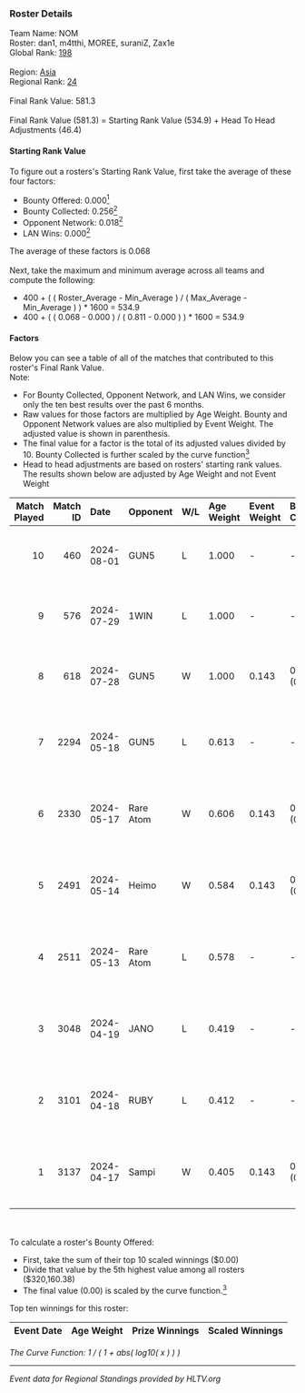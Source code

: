 ### Roster Details<br />
Team Name: NOM<br />
Roster: dan1, m4tthi, MOREE, suraniZ, Zax1e<br />
Global Rank: [198](../standings_global.md)<br />
<br />
Region: [Asia]( ../standings_asia.md)<br />
Regional Rank: [24]( ../standings_asia.md)<br />
<br />
Final Rank Value:  581.3<br />
<br />
Final Rank Value (581.3) = Starting Rank Value (534.9) + Head To Head Adjustments (46.4)<br />

#### Starting Rank Value<br />
To figure out a rosters's Starting Rank Value, first take the average of these four factors:<br />
- Bounty Offered: 0.000[<sup>1</sup>](#table2)
- Bounty Collected: 0.256[<sup>2</sup>](#table1)
- Opponent Network: 0.018[<sup>2</sup>](#table1)
- LAN Wins: 0.000[<sup>2</sup>](#table1)

The average of these factors is 0.068<br />
<br />
Next, take the maximum and minimum average across all teams and compute the following:<br />
- 400 + ( ( Roster_Average - Min_Average ) / ( Max_Average - Min_Average ) ) * 1600 = 534.9
- 400 + ( ( 0.068 - 0.000 ) / ( 0.811 - 0.000 ) ) * 1600 = 534.9


#### Factors<br />
Below you can see a table of all of the matches that contributed to this roster's Final Rank Value.<br />
Note:<br />

- For Bounty Collected, Opponent Network, and LAN Wins, we consider only the ten best results over the past 6 months.
- Raw values for those factors are multiplied by Age Weight. Bounty and Opponent Network values are also multiplied by Event Weight. The adjusted value is shown in parenthesis.
- The final value for a factor is the total of its adjusted values divided by 10. Bounty Collected is further scaled by the curve function[<sup>3</sup>](#curveFunction)
- Head to head adjustments are based on rosters' starting rank values. The results shown below are adjusted by Age Weight and not Event Weight
<span id="table1"></span><br />


| Match Played | Match ID | Date       | Opponent  | W/L | Age Weight | Event Weight | Bounty Collected | Opponent Network | LAN Wins  | H2H Adj. | Roster                               |
| -: | -: | :- | :- | :- | :- | :- | :- | :- | :- | -: | :- |
|           10 |      460 | 2024-08-01 | GUN5      | L   | 1.000      | -            | -                | -                | -         |    -5.44 | dan1, m4tthi, MOREE, suraniZ, Zax1e  |
|            9 |      576 | 2024-07-29 | 1WIN      | L   | 1.000      | -            | -                | -                | -         |    -2.91 | dan1, m4tthi, MOREE, suraniZ, Zax1e  |
|            8 |      618 | 2024-07-28 | GUN5      | W   | 1.000      | 0.143        | 0.067 (0.010)    | 0.528 (0.075)    | 0 (0.000) |    26.05 | dan1, m4tthi, MOREE, suraniZ, Zax1e  |
|            7 |     2294 | 2024-05-18 | GUN5      | L   | 0.613      | -            | -                | -                | -         |    -2.22 | dan1, hotd0g , m4tthi, meztal, MOREE |
|            6 |     2330 | 2024-05-17 | Rare Atom | W   | 0.606      | 0.143        | 0.009 (0.001)    | 0.448 (0.039)    | 0 (0.000) |    15.81 | dan1, hotd0g , m4tthi, meztal, MOREE |
|            5 |     2491 | 2024-05-14 | Heimo     | W   | 0.584      | 0.143        | 0.005 (0.000)    | 0.097 (0.008)    | 0 (0.000) |    12.52 | dan1, hotd0g , m4tthi, meztal, MOREE |
|            4 |     2511 | 2024-05-13 | Rare Atom | L   | 0.578      | -            | -                | -                | -         |    -2.65 | dan1, hotd0g , m4tthi, meztal, MOREE |
|            3 |     3048 | 2024-04-19 | JANO      | L   | 0.419      | -            | -                | -                | -         |    -4.44 | dan1, hotd0g , m4tthi, meztal, MOREE |
|            2 |     3101 | 2024-04-18 | RUBY      | L   | 0.412      | -            | -                | -                | -         |    -1.47 | dan1, hotd0g , m4tthi, meztal, MOREE |
|            1 |     3137 | 2024-04-17 | Sampi     | W   | 0.405      | 0.143        | 0.024 (0.001)    | 0.981 (0.057)    | 0 (0.000) |    11.19 | dan1, hotd0g , m4tthi, meztal, MOREE |

<br />
<span id="table2"></span><br />
To calculate a roster's Bounty Offered:<br />

- First, take the sum of their top 10 scaled winnings ($0.00)
- Divide that value by the 5th highest value among all rosters ($320,160.38)
- The final value (0.00) is scaled by the curve function.[<sup>3</sup>](#curveFunction)

Top ten winnings for this roster:<br />

| Event Date | Age Weight | Prize Winnings | Scaled Winnings |
| :- | -: | :- | :- |


<span id="curveFunction"></span>_The Curve Function: 1 / ( 1 + abs( log10( x ) ) )_<br />

---
_Event data for Regional Standings provided by HLTV.org_<br />
